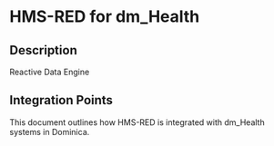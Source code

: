 # HMS-RED for dm_Health

## Description

Reactive Data Engine

## Integration Points

This document outlines how HMS-RED is integrated with dm_Health systems in Dominica.

